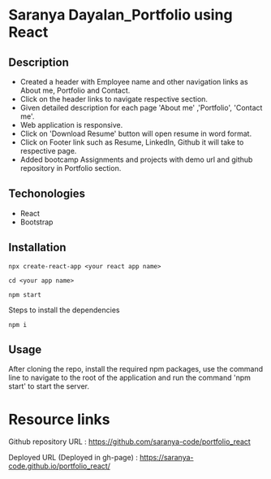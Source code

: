 # Saranya Dayalan_Portfolio using React

## Description

* Created a header with Employee name and other navigation links as About me, Portfolio and Contact.
* Click on the header links to navigate respective section.
* Given detailed description for each page 'About me' ,'Portfolio', 'Contact me'.
* Web application is responsive.
* Click on 'Download Resume' button will open resume in word format.
* Click on Footer link such as Resume, LinkedIn, Github it will take to respective page.
* Added bootcamp Assignments and projects with demo url and github repository in Portfolio section.

## Techonologies

* React
* Bootstrap

## Installation

`npx create-react-app <your react app name>`

`cd <your app name>`

`npm start`

Steps to install the dependencies

`npm i`

## Usage

After cloning the repo, install the required npm packages, use the command line to navigate to the root of the application and run the command 'npm start' to start the server.

# Resource links

Github repository URL : https://github.com/saranya-code/portfolio_react

Deployed URL (Deployed in gh-page) : https://saranya-code.github.io/portfolio_react/







